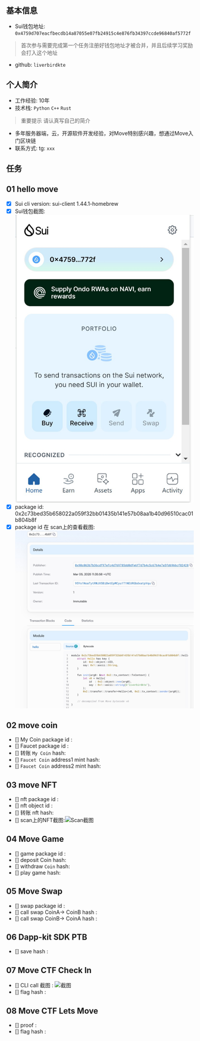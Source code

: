 ## 基本信息
- Sui钱包地址: `0x4759d707eacfbecdb14a87055e07fb24915c4e876fb34397ccde96840af5772f`
> 首次参与需要完成第一个任务注册好钱包地址才被合并，并且后续学习奖励会打入这个地址
- github: `liverbirdkte`

## 个人简介
- 工作经验: 10年
- 技术栈: `Python` `C++` `Rust`
> 重要提示 请认真写自己的简介
- 多年服务器端，云，开源软件开发经验，对Move特别感兴趣，想通过Move入门区块链
- 联系方式: tg: `xxx`

## 任务

##   01 hello move
- [x] Sui cli version: sui-client 1.44.1-homebrew
- [x] Sui钱包截图: ![Sui钱包截图](./images/wallet.jpg)
- [x] package id: 0x2c73bed35b658022a059f32bb01435b141e57b08aa1b40d96510cac01b804b8f
- [x] package id 在 scan上的查看截图:![Scan截图](./images/task1.jpg)

##   02 move coin
- [] My Coin package id :
- [] Faucet package id :
- [] 转账 `My Coin` hash:
- [] `Faucet Coin` address1 mint hash:
- [] `Faucet Coin` address2 mint hash:

##   03 move NFT
- [] nft package id :
- [] nft object id :
- [] 转账 nft  hash:
- [] scan上的NFT截图:![Scan截图](./images/你的图片地址)

##   04 Move Game
- [] game package id :
- [] deposit Coin hash:
- [] withdraw `Coin` hash:
- [] play game hash:

##   05 Move Swap
- [] swap package id :
- [] call swap CoinA-> CoinB  hash :
- [] call swap CoinB-> CoinA  hash :

##   06 Dapp-kit SDK PTB
- [] save hash :

##   07 Move CTF Check In
- [] CLI call 截图 : ![截图](./images/你的图片地址)
- [] flag hash :

##   08 Move CTF Lets Move
- [] proof :
- [] flag hash :

